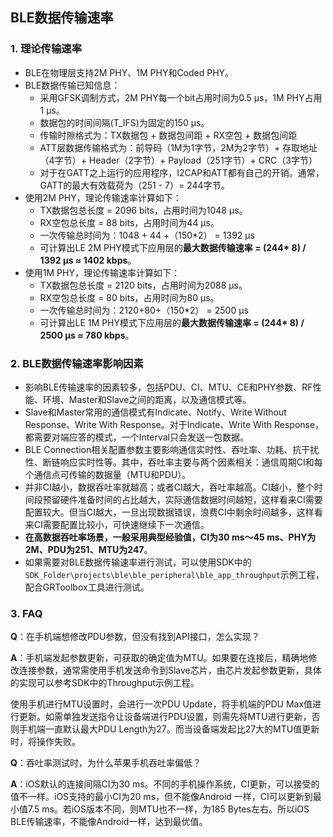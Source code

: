 ## BLE数据传输速率



### 1. 理论传输速率

* BLE在物理层支持2M PHY、1M PHY和Coded PHY。
* BLE数据传输已知信息：
  * 采用GFSK调制方式，2M PHY每一个bit占用时间为0.5 μs，1M PHY占用1 μs。
  * 数据包的时间间隔(T_IFS)为固定的150 μs。
  * 传输时隙格式为：TX数据包 + 数据包间距 + RX空包 + 数据包间距 
  * ATT层数据传输格式为：前导码（1M为1字节，2M为2字节）+ 存取地址（4字节）+ Header（2字节）+ Payload（251字节）+ CRC（3字节）
  * 对于在GATT之上运行的应用程序，I2CAP和ATT都有自己的开销。通常，GATT的最大有效载荷为（251 - 7）= 244字节。
* 使用2M PHY，理论传输速率计算如下：
  * TX数据包总长度 = 2096 bits，占用时间为1048 μs。
  * RX空包总长度 = 88 bits，占用时间为44 μs。
  * 一次传输总时间为：1048 + 44 +（150*2） = 1392 μs
  * 可计算出LE 2M PHY模式下应用层的**最大数据传输速率 = (244* 8) / 1392 µs ≈  1402 kbps**。
* 使用1M PHY，理论传输速率计算如下：
  * TX数据包总长度 = 2120 bits，占用时间为2088 μs。
  * RX空包总长度 = 80 bits，占用时间为80 μs。
  * 一次传输总时间为：2120+80+（150*2） = 2500 μs
  * 可计算出LE 1M PHY模式下应用层的**最大数据传输速率 = (244* 8) / 2500 µs ≈  780 kbps**。



### 2. BLE数据传输速率影响因素

*  影响BLE传输速率的因素较多，包括PDU、CI、MTU、CE和PHY参数、RF性能、环境、Master和Slave之间的距离，以及通信模式等。
* Slave和Master常用的通信模式有Indicate、Notify、Write Without Response、Write With Response。对于Indicate、Write With Response，都需要对端应答的模式，一个Interval只会发送一包数据。
* BLE Connection相关配置参数主要影响通信实时性、吞吐率、功耗、抗干扰性、断链响应实时性等。其中，吞吐率主要与两个因素相关：通信周期CI和每个通信点可传输的数据量（MTU和PDU）。
* 并非CI越小，数据吞吐率就越高；或者CI越大，吞吐率越高。CI越小，整个时间段预留硬件准备时间的占比越大，实际通信数据时间越短，这样看来CI需要配置较大。但当CI越大，一旦出现数据错误，浪费CI中剩余时间越多，这样看来CI需要配置比较小，可快速继续下一次通信。
* **在高数据吞吐率场景，一般采用典型经验值，CI为30 ms～45 ms、PHY为2M、PDU为251、MTU为247**。
* 如果需要对BLE数据传输速率进行测试，可以使用SDK中的`SDK_Folder\projects\ble\ble_peripheral\ble_app_throughput`示例工程，配合GRToolbox工具进行测试。



### 3. FAQ

**Q**：在手机端想修改PDU参数，但没有找到API接口，怎么实现？

**A**：手机端发起参数更新，可获取的确定值为MTU。如果要在连接后，精确地修改连接参数，通常需使用手机发送命令到Slave芯片，由芯片发起参数更新，具体的实现可以参考SDK中的Throughput示例工程。

使用手机进行MTU设置时，会进行一次PDU Update，将手机端的PDU Max值进行更新。如需单独发送指令让设备端进行PDU设置，则需先将MTU进行更新，否则手机端一直默认最大PDU Length为27。而当设备端发起比27大的MTU值更新时，将操作失败。

**Q**：吞吐率测试时，为什么苹果手机吞吐率偏低？

**A**：iOS默认的连接间隔CI为30 ms。不同的手机操作系统，CI更新，可以接受的值不一样。iOS支持的最小CI为20 ms，但不能像Android 一样，CI可以更新到最小值7.5 ms。若iOS版本不同，则MTU也不一样，为185 Bytes左右。所以iOS BLE传输速率，不能像Android一样，达到最优值。


